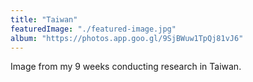 ```yaml
---
title: "Taiwan"
featuredImage: "./featured-image.jpg"
album: "https://photos.app.goo.gl/9SjBWuw1TpQj81vJ6"
---
```

Image from my 9 weeks conducting research in Taiwan.
